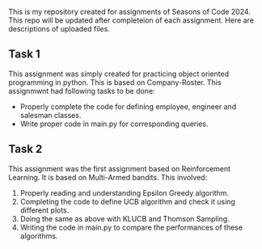This is my repository created for assignments of Seasons of Code 2024.
This repo will be updated after completeion of each assignment. Here are descriptions of uploaded files.

## Task 1

This assignment was simply created for practicing object oriented programming in python. This is based on Company-Roster.
This assignmwnt had following tasks to be done:
<ul>
  <li> Properly complete the code for defining employee, engineer and salesman classes.</li>
  <li> Write proper code in main.py for corresponding queries.</li>
</ul>


## Task 2

This assignment was the first assignment based on Reinforcement Learning. It is based on Multi-Armed bandits. This involved:
<ol>
  <li> Properly reading and understanding Epsilon Greedy algorithm. </li>
  <li> Completing the code to define UCB algorithm and check it using different plots. </li>
  <li> Doing the same as above with KLUCB and Thomson Sampling. </li>
  <li> Writing the code in main.py to compare the performances of these algorithms. </li>
</ol>
